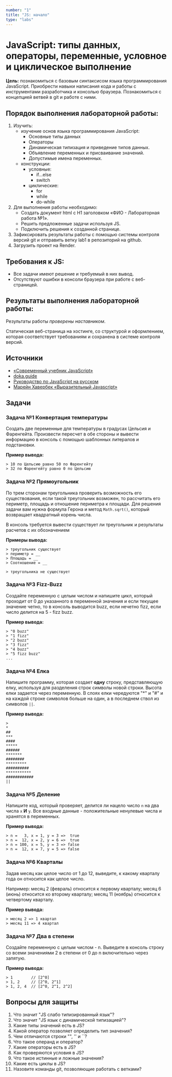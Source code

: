 ```yaml
---
number: "1"
title: "JS: начало"
type: "labs"
---
```


# JavaScript: типы данных, операторы, переменные, условное и циклическое выполнение

**Цель:** познакомиться с базовым синтаксисом языка программирования JavaScript. Приобрести навыки написания кода и работы с инструментами разработчика и консолью браузера. Познакомиться с концепцией ветвей в git и работе с ними.

## Порядок выполнения лабораторной работы:

1. Изучить:
   - изучение основ языка программирования JavaScript:
     - Основные типы данных
     - Операторы
     - Динамическая типизация и приведение типов данных.
     - Объявление переменных и присваивание значений.
     - Допустимые имена переменных.
   - конструкции:
     - условные:
       - if...else
       - switch
     - циклические:
       - for
       - while
       - do-while
1. Для выполнения работы необходимо:
   - Создать документ html с H1 заголовком «ФИО - Лабораторная работа №1».
   - Решить предложенные задачи используя JS.
   - Подключить решения к созданной странице.
1. Зафиксировать результаты работы с помощью системы контроля версий git и отправить ветку lab1 в репозиторий на github.
1. Загрузить проект на Render.

## Требования к JS:

- Все задачи имеют решение и требуемый в них вывод.
- Отсутствуют ошибки в консоли браузера при работе с веб-страницей.

## Результаты выполнения лабораторной работы:

Результаты работы _проверены наставником_.

Статическая веб-страница на хостинге, со структурой и оформлением, которая соответствует требованиям и сохранена в системе контроля версий.

## Источники

- [«Современный учебник JavaScript»](https://learn.javascript.ru/)
- [doka.guide](https://doka.guide/js/)
- [Руководство по JavaScript на русском](https://developer.mozilla.org/ru/docs/Web/JavaScript)
- [Марейн Хавербек «Выразительный Javascript»](https://karmazzin.gitbook.io/eloquentjavascript_ru/)

## Задачи

### Задача №1 Конвертация температуры

Создать две переменные для температуры в градусах Цельсия и Фаренгейта. Произвести пересчет в обе стороны и вывести информацию в консоль с помощью шаблонных литералов и подстановки.

**Пример вывода:**

```
> 10 по Цельсию равно 50 по Фаренгейту
> 32 по Фаренгейту равно 0 по Цельсию
```

### Задача №2 Прямоугольник

По трем сторонам треугольника проверить возможность его существования, если такой треугольник возможен, то рассчитать его периметр, площадь и отношение периметра к площади. Для решения задачи вам нужна формула Герона и метод `Math.sqrt()`, который возвращает квадратный корень числа.

В консоль требуется вывести существует ли треугольник и результаты расчетов с их обозначением

**Примеры вывода:**

```
> треугольник существует
> периметр = __
> Площадь = __
> Соотношение = __
```

```
> треугольника не существует
```

### Задача №3 Fizz-Buzz

Создайте переменную с целым числом и напишите цикл, который проходит от 0 до указанного в переменной значения и если текущее значение четно, то в консоль выводится buzz, если нечетно fizz, если число делится на 5 - fizz buzz.

**Пример вывода:**

```
> "0 buzz"
> "1 fizz"
> "2 buzz"
> "3 fizz"
> "4 buzz"
> "5 fizz buzz"
...
```

### Задача №4 Елка

Напишите программу, которая создает **одну** строку, представляющую елку, используя для разделения строк символы новой строки. Высота елки задается через переменную. В слоях елки чередуются "\*" и "#" и на каждой строке символов больше на один, а в последнем ствол из символов `||`.

**Пример вывода:**

```
>
*
##
***
####
*****
######
*******
########
*********
##########
***********
############
||
```

### Задача №5 Деление

Напишите код, который проверяет, делится ли нацело число `n` на два числа `x` **И** `y`. Все входные данные - положительные ненулевые числа и хранятся в переменных.

**Пример вывода:**

```
> n =   3, x = 1, y = 3 =>  true
> n =  12, x = 2, y = 6 =>  true
> n = 100, x = 5, y = 3 => false
> n =  12, x = 7, y = 5 => false
```

### Задача №6 Кварталы

Задав месяц как целое число от 1 до 12, выведите, к какому кварталу года он относится как целое число.

Например: месяц 2 (февраль) относится к первому кварталу; месяц 6 (июнь) относится ко второму кварталу; месяц 11 (ноябрь) относится к четвертому кварталу.

**Пример вывода:**

```
> месяц 2 => 1 квартал
> месяц 11 => 4 квартал
```

### Задача №7 Два в степени

Создайте переменную с целым числом - n. Выведите в консоль строку со всеми значениями 2 в степени от 0 до n включительно через запятую.

**Пример вывода:**

```
> 1        // [2^0]
> 1, 2     // [2^0, 2^1]
> 1, 2, 4  // [2^0, 2^1, 2^2]
```

## Вопросы для защиты

1. Что значит "JS слабо типизированный язык"?
1. Что значит "JS язык с динамической типизацией"?
1. Какие типы значений есть в JS?
1. Какой оператор позволяет определить тип значения?
1. Чем отличаются строки "", '' и ``?
1. Что такое операнд и оператор?
1. Какие операторы есть в JS?
1. Как проверяются условия в JS?
1. Что такое истинные и ложные значения?
1. Какие есть циклы в JS?
1. Назовите команды git, позволяющие работать с ветками?

